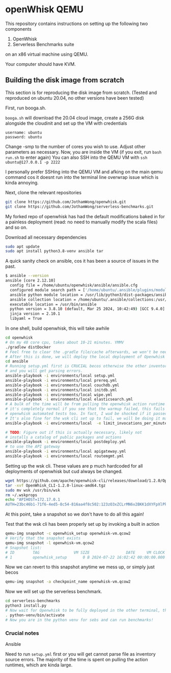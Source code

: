 # openWhisk QEMU

This repository contains instructions on setting up the following two components

1. OpenWhisk
2. Serverless Benchmarks suite

on an x86 virtual machine using QEMU.

Your computer should have KVM.

## Building the disk image from scratch

This section is for reproducing the disk image from scratch. (Tested and reproduced on ubuntu 20.04, no other versions have been tested)

First, run booga.sh.

`booga.sh` will download the 20.04 cloud image, create a 256G disk alongside the cloudinit and set up the VM with credentials

```
username: ubuntu
password: ubuntu
```

Change -smp to the number of cores you wish to use. Adjust other parameters as necessary.
Now, you are inside the VM (if you exit, run `bash run.sh` to enter again)
You can also SSH into the QEMU VM with `ssh ubuntu@127.0.0.1 -p 2222`

I personally prefer SSHing into the QEMU VM and afking on the main qemu command cos it doesnt run into
the terminal line overwrap issue which is kinda annoying.

Next, clone the relevant repositories

```bash
git clone https://github.com/JothamWong/openwhisk.git
git clone https://github.com/JothamWong/serverless-benchmarks.git
```

My forked repo of openwhisk has had the default modifications baked in for a painless deployment (read: no need to manually modify the scala files) and so on.

Download all necessary dependencies

```bash
sudo apt update
sudo apt install python3.8-venv ansible tar
```

A quick sanity check on ansible, cos it has been a source of issues in the past.
```bash 
$ ansible --version
ansible [core 2.12.10]
  config file = /home/ubuntu/openwhisk/ansible/ansible.cfg
  configured module search path = ['/home/ubuntu/.ansible/plugins/modules', '/usr/share/ansible/plugins/modules']
  ansible python module location = /usr/lib/python3/dist-packages/ansible
  ansible collection location = /home/ubuntu/.ansible/collections:/usr/share/ansible/collections
  executable location = /usr/bin/ansible
  python version = 3.8.10 (default, Mar 25 2024, 10:42:49) [GCC 9.4.0]
  jinja version = 2.10.1
  libyaml = True
```

In one shell, build openwhisk, this will take awhile

```bash
cd openwhisk
# On my 48 core cpu, takes about 10-21 minutes. YMMV
./gradlew distDocker
# Feel free to clear the .gradle file/cache afterwards, we won't be needing them anymore
# After this is done, we will deploy the local deployment of Openwhisk using ansible
cd ansible
# Running setup.yml first is CRUCIAL becos otherwise the other inventories wont be set up
# and you will get parsing errors.
ansible-playbook -i environments/local setup.yml
ansible-playbook -i environments/local prereq.yml
ansible-playbook -i environments/local couchdb.yml
ansible-playbook -i environments/local initdb.yml
ansible-playbook -i environments/local wipe.yml
ansible-playbook -i environments/local elasticsearch.yml
# A bulk of the time will be from pulling the openwhisk action runtime docker images
# it's completely normal if you see that the warmup failed, this fails on the official
# openwhisk automated tests too. In fact, I wud be shocked if it passed!
# It's also fine for the wsk cli set up to fail, we will be doing it manually
ansible-playbook -i environments/local  -e limit_invocations_per_minute=999999 -e limit_invocations_concurrent=999999 -e db_activation_backend=ElasticSearch openwhisk.yml

# TODO: Figure out if this is actually necessary, likely not
# installs a catalog of public packages and actions
ansible-playbook -i environments/local postdeploy.yml
# to use the API gateway
ansible-playbook -i environments/local apigateway.yml
ansible-playbook -i environments/local routemgmt.yml
```

Setting up the wsk cli. These values are p much hardcoded for all deployments of 
openwhisk but cud always be changed.
```bash
wget https://github.com/apache/openwhisk-cli/releases/download/1.2.0/OpenWhisk_CLI-1.2.0-linux-amd64.tgz
tar -xvf OpenWhisk_CLI-1.2.0-linux-amd64.tgz
sudo mv wsk /usr/bin/wsk
rm ~/.wskprops
echo "APIHOST=172.17.0.1
AUTH=23bc46b1-71f6-4ed5-8c54-816aa4f8c502:123zO3xZCLrMN6v2BKK1dXYFpXlPkccOFqm12CdAsMgRU4VrNZ9lyGVCGuMDGIwP" > ~/.wskprops
```

At this point, take a snapshot so we don't have to do all this again!

Test that the wsk cli has been properly set up by invoking a built in action

```bash
qemu-img snapshot -c openwhisk_setup openwhisk-vm.qcow2
# Verify that the snapshot exists
qemu-img snapshot -l openwhisk-vm.qcow2
# Snapshot list:
# ID        TAG               VM SIZE                DATE     VM CLOCK     ICOUNT
# 1         openwhisk_setup       0 B 2024-07-22 16:02:42 00:00:00.000          0
```

Now we can revert to this snapshot anytime we mess up, or simply just becos

```bash
qemu-img snapshot -a checkpoint_name openwhisk-vm.qcow2
```

Now we will set up the serverless benchmark.

```bash
cd serverless-benchmarks
python3 install.py
# Now wait for Openwhisk to be fully deployed in the other terminal, then proceed
. python-venv/bin/activate
# Now you are in the python venv for sebs and can run benchmarks!
```

### Crucial notes

Ansible

Need to run `setup.yml` first or you will get cannot parse file as inventory source errors.
The majority of the time is spent on pulling the action runtimes, which are kinda large.
